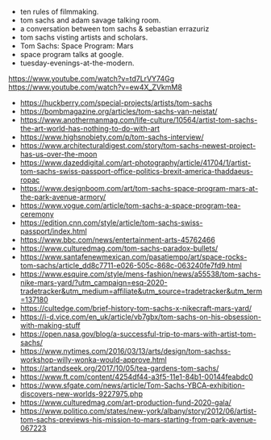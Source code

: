 * ten rules of filmmaking.
* tom sachs and adam savage talking room.
* a conversation between tom sachs & sebastian errazuriz
* tom sachs visting artists and scholars.
* Tom Sachs: Space Program: Mars
* space program talks at google.
* tuesday-evenings-at-the-modern.

https://www.youtube.com/watch?v=td7LrVY74Gg
https://www.youtube.com/watch?v=ew4X_ZVkmM8


- https://huckberry.com/special-projects/artists/tom-sachs
- https://bombmagazine.org/articles/tom-sachs-van-neistat/
- https://www.anothermanmag.com/life-culture/10564/artist-tom-sachs-the-art-world-has-nothing-to-do-with-art
- https://www.highsnobiety.com/p/tom-sachs-interview/
- https://www.architecturaldigest.com/story/tom-sachs-newest-project-has-us-over-the-moon
- https://www.dazeddigital.com/art-photography/article/41704/1/artist-tom-sachs-swiss-passport-office-politics-brexit-america-thaddaeus-ropac
- https://www.designboom.com/art/tom-sachs-space-program-mars-at-the-park-avenue-armory/
- https://www.vogue.com/article/tom-sachs-a-space-program-tea-ceremony
- https://edition.cnn.com/style/article/tom-sachs-swiss-passport/index.html
- https://www.bbc.com/news/entertainment-arts-45762466
- https://www.culturedmag.com/tom-sachs-paradox-bullets/
- https://www.santafenewmexican.com/pasatiempo/art/space-rocks-tom-sachs/article_dd8c7711-e026-505c-868c-063240fe7fd9.html
- https://www.esquire.com/style/mens-fashion/news/a55538/tom-sachs-nike-mars-yard/?utm_campaign=esq-2020-tradetracker&utm_medium=affiliate&utm_source=tradetracker&utm_term=137180
- https://cultedge.com/brief-history-tom-sachs-x-nikecraft-mars-yard/
- https://i-d.vice.com/en_uk/article/vb7gbx/tom-sachs-on-his-obsession-with-making-stuff
- https://open.nasa.gov/blog/a-successful-trip-to-mars-with-artist-tom-sachs/
- https://www.nytimes.com/2016/03/13/arts/design/tom-sachss-workshop-willy-wonka-would-approve.html
- https://artandseek.org/2017/10/05/tea-gardens-tom-sachs/
- https://www.ft.com/content/4254df44-a3f5-11e1-84b1-00144feabdc0
- https://www.sfgate.com/news/article/Tom-Sachs-YBCA-exhibition-discovers-new-worlds-9227975.php
- https://www.culturedmag.com/art-production-fund-2020-gala/
- https://www.politico.com/states/new-york/albany/story/2012/06/artist-tom-sachs-previews-his-mission-to-mars-starting-from-park-avenue-067223

